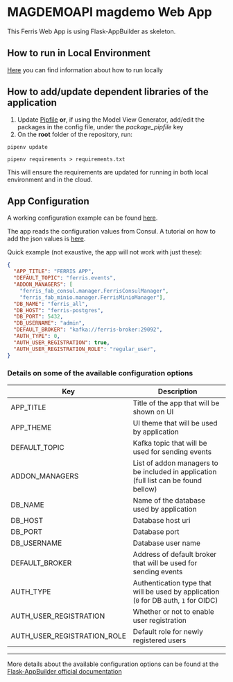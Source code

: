 # MAGDEMOAPI magdemo Web App

This Ferris Web App is using Flask-AppBuilder as skeleton.

## How to run in Local Environment

[Here](/local_environment) you can find information about how to run locally

## How to add/update dependent libraries of the application
1. Update [Pipfile](Pipfile) **or**, if using the Model View Generator, add/edit the packages in the config file, under the *package_pipfile* key
2. On the **root** folder of the repository, run:
```console
pipenv update
```
```console
pipenv requirements > requirements.txt
```
This will ensure the requirements are updated for running in both local environment and in the cloud.

## App Configuration

A working configuration example can be found [here](local_environment/consul_key_value_pairs/ferris.apps.mag_demo_inst2_db.json).

The app reads the configuration values from Consul. A tutorial on how to add the json values is [here](/local_environment/README.md).

Quick example (not exaustive, the app will not work with just these):
```json
{
  "APP_TITLE": "FERRIS APP",
  "DEFAULT_TOPIC": "ferris.events",
  "ADDON_MANAGERS": [
    "ferris_fab_consul.manager.FerrisConsulManager",
    "ferris_fab_minio.manager.FerrisMinioManager"],
  "DB_NAME": "ferris_all",
  "DB_HOST": "ferris-postgres",
  "DB_PORT": 5432,
  "DB_USERNAME": "admin",
  "DEFAULT_BROKER": "kafka://ferris-broker:29092",
  "AUTH_TYPE": 0,
  "AUTH_USER_REGISTRATION": true,
  "AUTH_USER_REGISTRATION_ROLE": "regular_user",
}
```

### Details on some of the available configuration options
|Key | Description |
|---|---|
|APP_TITLE| Title of the app that will be shown on UI|
|APP_THEME| UI theme that will be used by application|
|DEFAULT_TOPIC| Kafka topic that will be used for sending events|
|ADDON_MANAGERS| List of addon managers to be included in application (full list can be found bellow)|
|DB_NAME| Name of the database used by application|
|DB_HOST| Database host uri|
|DB_PORT| Database port|
|DB_USERNAME| Database user name|
|DEFAULT_BROKER| Address of default broker that will be used for sending events|
|AUTH_TYPE| Authentication type that will be used by application (`0` for DB auth, `1` for OIDC)|
|AUTH_USER_REGISTRATION| Whether or not to enable user registration|
|AUTH_USER_REGISTRATION_ROLE| Default role for newly registered users|
---


More details about the available configuration options can be found at the [Flask-AppBuilder official documentation](https://flask-appbuilder.readthedocs.io/en/latest/config.html)